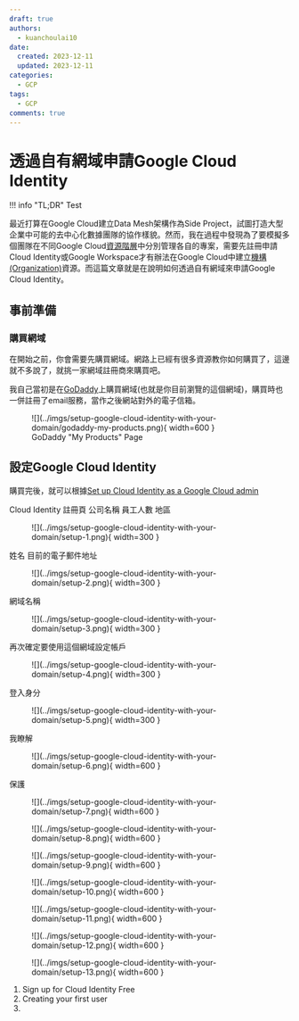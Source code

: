 ```yaml
---
draft: true
authors:
  - kuanchoulai10
date:
  created: 2023-12-11
  updated: 2023-12-11
categories:
  - GCP
tags:
  - GCP
comments: true
---
```

# 透過自有網域申請Google Cloud Identity

!!! info "TL;DR"
    Test

<!-- more -->

最近打算在Google Cloud建立Data Mesh架構作為Side Project，試圖打造大型企業中可能的去中心化數據團隊的協作樣貌。然而，我在過程中發現為了要模擬多個團隊在不同Google Cloud[資源階層](https://cloud.google.com/resource-manager/docs/cloud-platform-resource-hierarchy)中分別管理各自的專案，需要先註冊申請Cloud Identity或Google Workspace才有辦法在Google Cloud中建立[機構(Organization)](https://cloud.google.com/resource-manager/docs/creating-managing-organization)資源。而這篇文章就是在說明如何透過自有網域來申請Google Cloud Identity。

## 事前準備

### 購買網域

在開始之前，你會需要先購買網域。網路上已經有很多資源教你如何購買了，這邊就不多說了，就挑一家網域註冊商來購買吧。

我自己當初是在[GoDaddy](https://godaddy.com/)上購買網域(也就是你目前瀏覽的這個網域)，購買時也一併註冊了email服務，當作之後網站對外的電子信箱。

<figure markdown>
  ![](../imgs/setup-google-cloud-identity-with-your-domain/godaddy-my-products.png){ width=600 }
  <figcaption>GoDaddy "My Products" Page</figcaption>
</figure>

## 設定Google Cloud Identity

購買完後，就可以根據[Set up Cloud Identity as a Google Cloud admin]

Cloud Identity 註冊頁
公司名稱 員工人數 地區


<figure markdown>
  ![](../imgs/setup-google-cloud-identity-with-your-domain/setup-1.png){ width=300 }
  <figcaption></figcaption>
</figure>

姓名 目前的電子郵件地址
<figure markdown>
  ![](../imgs/setup-google-cloud-identity-with-your-domain/setup-2.png){ width=300 }
  <figcaption></figcaption>
</figure>

網域名稱
<figure markdown>
  ![](../imgs/setup-google-cloud-identity-with-your-domain/setup-3.png){ width=300 }
  <figcaption></figcaption>
</figure>

再次確定要使用這個網域設定帳戶
<figure markdown>
  ![](../imgs/setup-google-cloud-identity-with-your-domain/setup-4.png){ width=300 }
  <figcaption></figcaption>
</figure>

登入身分
<figure markdown>
  ![](../imgs/setup-google-cloud-identity-with-your-domain/setup-5.png){ width=300 }
  <figcaption></figcaption>
</figure>

我瞭解
<figure markdown>
  ![](../imgs/setup-google-cloud-identity-with-your-domain/setup-6.png){ width=600 }
  <figcaption></figcaption>
</figure>

保護
<figure markdown>
  ![](../imgs/setup-google-cloud-identity-with-your-domain/setup-7.png){ width=600 }
  <figcaption></figcaption>
</figure>

<figure markdown>
  ![](../imgs/setup-google-cloud-identity-with-your-domain/setup-8.png){ width=600 }
  <figcaption></figcaption>
</figure>

<figure markdown>
  ![](../imgs/setup-google-cloud-identity-with-your-domain/setup-9.png){ width=600 }
  <figcaption></figcaption>
</figure>

<figure markdown>
  ![](../imgs/setup-google-cloud-identity-with-your-domain/setup-10.png){ width=600 }
  <figcaption></figcaption>
</figure>

<figure markdown>
  ![](../imgs/setup-google-cloud-identity-with-your-domain/setup-11.png){ width=600 }
  <figcaption></figcaption>
</figure>

<figure markdown>
  ![](../imgs/setup-google-cloud-identity-with-your-domain/setup-12.png){ width=600 }
  <figcaption></figcaption>
</figure>

<figure markdown>
  ![](../imgs/setup-google-cloud-identity-with-your-domain/setup-13.png){ width=600 }
  <figcaption></figcaption>
</figure>

1. Sign up for Cloud Identity Free
2. Creating your first user
3. 

[Set up email with your domain]: https://support.google.com/cloudidentity/answer/7667994
[Set up Cloud Identity as a Google Cloud admin]: https://cloud.google.com/identity/docs/setup-cloud-identity-admin